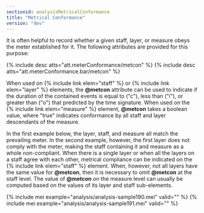 ```yaml
---
sectionid: analysisMetricalConformance
title: "Metrical Conformance"
version: "dev"
---
```


It is often helpful to record whether a given staff, layer, or measure obeys the meter established for it. The following attributes are provided for this purpose:

{% include desc atts="att.meterConformance/metcon" %}
{% include desc atts="att.meterConformance.bar/metcon" %}

When used on {% include link elem="staff" %} or {% include link elem="layer" %} elements, the **@metcon** attribute can be used to indicate if the duration of the contained events is equal to ("c"), less than ("i"), or greater than ("o") that predicted by the time signature. When used on the {% include link elem="measure" %} element, **@metcon** takes a boolean value, where "true" indicates conformance by all staff and layer descendants of the measure.

In the first example below, the layer, staff, and measure all match the prevailing meter. In the second example, however, the first layer does not comply with the meter, making the staff containing it and measure as a whole non-compliant. When there is a single layer or when all the layers on a staff agree with each other, metrical compliance can be indicated on the {% include link elem="staff" %} element. When, however, not all layers have the same value for **@metcon**, then it is necessary to omit **@metcon** at the staff level. The value of **@metcon** on the measure level can usually be computed based on the values of its layer and staff sub-elements.

{% include mei example="analysis/analysis-sample190.mei" valid="" %}
{% include mei example="analysis/analysis-sample191.mei" valid="" %}
